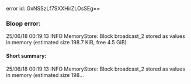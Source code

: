 error id: GxNSSzLf7SXXHirZLOsSEg==
### Bloop error:

25/06/18 00:19:13 INFO MemoryStore: Block broadcast_2 stored as values in memory (estimated size 198.7 KiB, free 4.5 GiB)
#### Short summary: 

25/06/18 00:19:13 INFO MemoryStore: Block broadcast_2 stored as values in memory (estimated size 198...
